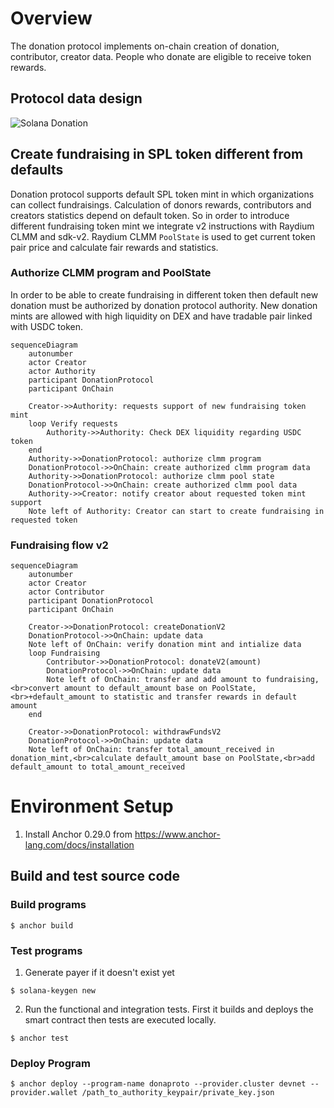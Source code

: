 # Overview

The donation protocol implements on-chain creation of donation, contributor, creator data.
People who donate are eligible to receive token rewards.

## Protocol data design
![Solana Donation](https://github.com/donaty-io/donaproto/assets/3645723/5773ddc5-f67f-4765-9f58-f342890f12d1)

## Create fundraising in SPL token different from defaults
Donation protocol supports default SPL token mint in which organizations can collect fundraisings.
Calculation of donors rewards, contributors and creators statistics depend on default token.
So in order to introduce different fundraising token mint we integrate v2 instructions with Raydium CLMM and sdk-v2.
Raydium CLMM `PoolState` is used to get current token pair price and calculate fair rewards and statistics.

### Authorize CLMM program and PoolState
In order to be able to create fundraising in different token then default new donation must be authorized by donation protocol authority.
New donation mints are allowed with high liquidity on DEX and have tradable pair linked with USDC token.
```mermaid
sequenceDiagram
    autonumber
    actor Creator
    actor Authority
    participant DonationProtocol
    participant OnChain

    Creator->>Authority: requests support of new fundraising token mint
    loop Verify requests
        Authority->>Authority: Check DEX liquidity regarding USDC token 
    end
    Authority->>DonationProtocol: authorize clmm program
    DonationProtocol->>OnChain: create authorized clmm program data
    Authority->>DonationProtocol: authorize clmm pool state
    DonationProtocol->>OnChain: create authorized clmm pool data
    Authority->>Creator: notify creator about requested token mint support
    Note left of Authority: Creator can start to create fundraising in requested token 
```

### Fundraising flow v2
```mermaid
sequenceDiagram
    autonumber
    actor Creator
    actor Contributor
    participant DonationProtocol
    participant OnChain

    Creator->>DonationProtocol: createDonationV2
    DonationProtocol->>OnChain: update data
    Note left of OnChain: verify donation mint and intialize data
    loop Fundraising
        Contributor->>DonationProtocol: donateV2(amount)
        DonationProtocol->>OnChain: update data
        Note left of OnChain: transfer and add amount to fundraising,<br>convert amount to default_amount base on PoolState,<br>+default_amount to statistic and transfer rewards in default amount
    end

    Creator->>DonationProtocol: withdrawFundsV2
    DonationProtocol->>OnChain: update data
    Note left of OnChain: transfer total_amount_received in donation_mint,<br>calculate default_amount base on PoolState,<br>add default_amount to total_amount_received
```

# Environment Setup

1. Install Anchor 0.29.0 from https://www.anchor-lang.com/docs/installation

## Build and test source code

### Build programs
```
$ anchor build
```

### Test programs
1. Generate payer if it doesn't exist yet
```
$ solana-keygen new
```
2. Run the functional and integration tests. First it builds and deploys the smart contract then tests are executed locally.
```
$ anchor test
```

### Deploy Program
```
$ anchor deploy --program-name donaproto --provider.cluster devnet --provider.wallet /path_to_authority_keypair/private_key.json 
```
